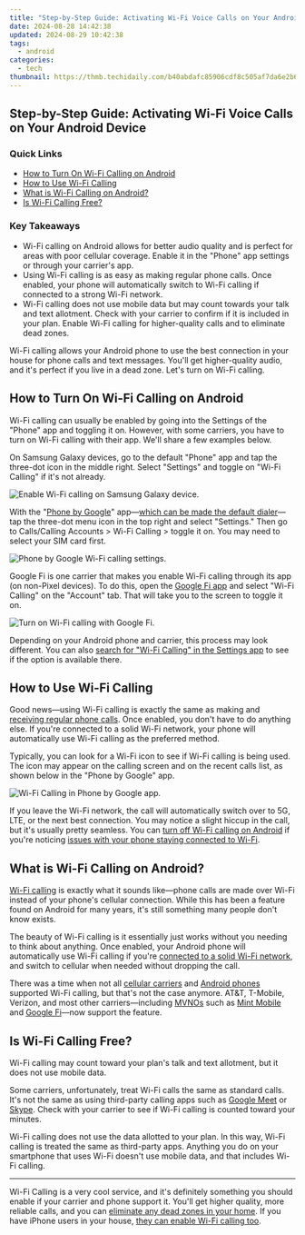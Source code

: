 ```yaml
---
title: "Step-by-Step Guide: Activating Wi-Fi Voice Calls on Your Android Device"
date: 2024-08-28 14:42:38
updated: 2024-08-29 10:42:38
tags:
  - android
categories:
  - tech
thumbnail: https://thmb.techidaily.com/b40abdafc85906cdf8c505af7da6e2b6de5b2e3882be4cc44ae2eb5b5e3f9c4a.jpg
---
```


## Step-by-Step Guide: Activating Wi-Fi Voice Calls on Your Android Device

### Quick Links

* [How to Turn On Wi-Fi Calling on Android](https://video-content-creator.techidaily.com/updated-2024-approved-cross-platform-video-editing-mastery-a-step-by-step-chromebook-guide/)
* [How to Use Wi-Fi Calling](https://screen-mirror.techidaily.com/in-2024-full-guide-on-mirroring-your-meizu-21-to-your-pcmac-drfone-by-drfone-android/)
* [What is Wi-Fi Calling on Android?](https://phone-solutions.techidaily.com/3-easy-solutions-to-hard-reset-xiaomi-13t-drfone-by-drfone-reset-android-reset-android/)
* [Is Wi-Fi Calling Free?](https://easy-unlock-android.techidaily.com/how-to-change-lock-screen-wallpaper-on-realme-11x-5g-by-drfone-android/)

### Key Takeaways

* Wi-Fi calling on Android allows for better audio quality and is perfect for areas with poor cellular coverage. Enable it in the "Phone" app settings or through your carrier's app.
* Using Wi-Fi calling is as easy as making regular phone calls. Once enabled, your phone will automatically switch to Wi-Fi calling if connected to a strong Wi-Fi network.
* Wi-Fi calling does not use mobile data but may count towards your talk and text allotment. Check with your carrier to confirm if it is included in your plan. Enable Wi-Fi calling for higher-quality calls and to eliminate dead zones.

 Wi-Fi calling allows your Android phone to use the best connection in your house for phone calls and text messages. You'll get higher-quality audio, and it's perfect if you live in a dead zone. Let's turn on Wi-Fi calling.

##  How to Turn On Wi-Fi Calling on Android

 Wi-Fi calling can usually be enabled by going into the Settings of the "Phone" app and toggling it on. However, with some carriers, you have to turn on Wi-Fi calling with their app. We'll share a few examples below.

 On Samsung Galaxy devices, go to the default "Phone" app and tap the three-dot icon in the middle right. Select "Settings" and toggle on "Wi-Fi Calling" if it's not already.

![Enable Wi-Fi calling on Samsung Galaxy device.](https://static1.howtogeekimages.com/wordpress/wp-content/uploads/2017/10/2023-03-24_10-07-31.jpg) 

 With the "[Phone by Google](https://www.anrdoezrs.net/links/3607085/type/dlg/sid/UUhtgUeUpU219256/https://play.google.com/store/apps/details?id=com.google.android.dialer&hl=en%5FUS&gl=US)" app—[which can be made the default dialer](https://screen-mirror.techidaily.com/in-2024-how-to-screen-mirroring-nokia-g42-5g-to-pc-drfone-by-drfone-android/)—tap the three-dot menu icon in the top right and select "Settings." Then go to Calls/Calling Accounts > Wi-Fi Calling > toggle it on. You may need to select your SIM card first.

![Phone by Google Wi-Fi calling settings.](https://static1.howtogeekimages.com/wordpress/wp-content/uploads/2017/10/2023-03-24_10-24-58-1.jpg) 

 Google Fi is one carrier that makes you enable Wi-Fi calling through its app (on non-Pixel devices). To do this, open the [Google Fi app](https://www.anrdoezrs.net/links/3607085/type/dlg/sid/UUhtgUeUpU219256/https://play.google.com/store/apps/details?id=com.google.android.apps.tycho&hl=en%5FUS&gl=US) and select "Wi-Fi Calling" on the "Account" tab. That will take you to the screen to toggle it on.

![Turn on Wi-Fi calling with Google Fi.](https://static1.howtogeekimages.com/wordpress/wp-content/uploads/2017/10/2023-03-24_10-32-39.jpg) 

 Depending on your Android phone and carrier, this process may look different. You can also [search for "Wi-Fi Calling" in the Settings app](https://desktop-recording.techidaily.com/in-2024-simplify-virtual-collaboration-a-zoom-setup-overview/) to see if the option is available there.

##  How to Use Wi-Fi Calling

 Good news—using Wi-Fi calling is exactly the same as making and [receiving regular phone calls](https://some-approaches.techidaily.com/new-top-5-methods-to-record-high-quality-audio-on-windows/). Once enabled, you don't have to do anything else. If you're connected to a solid Wi-Fi network, your phone will automatically use Wi-Fi calling as the preferred method.

 Typically, you can look for a Wi-Fi icon to see if Wi-Fi calling is being used. The icon may appear on the calling screen and on the recent calls list, as shown below in the "Phone by Google" app.

![Wi-Fi Calling in Phone by Google app.](https://static1.howtogeekimages.com/wordpress/wp-content/uploads/2017/10/2023-03-24_10-41-16.jpg) 

 If you leave the Wi-Fi network, the call will automatically switch over to 5G, LTE, or the next best connection. You may notice a slight hiccup in the call, but it's usually pretty seamless. You can [turn off Wi-Fi calling on Android](https://extra-resources.techidaily.com/mastering-audio-transitions-audacity-guide/) if you're noticing [issues with your phone staying connected to Wi-Fi](https://tiktok-videos.techidaily.com/new-2024-approved-crafting-shareable-tiktoks-with-50plus-influential-phrases/).

##  What is Wi-Fi Calling on Android?

[Wi-Fi calling](https://solve-hot.techidaily.com/boost-analytics-with-our-cookiebot-integration-solutions/) is exactly what it sounds like—phone calls are made over Wi-Fi instead of your phone's cellular connection. While this has been a feature found on Android for many years, it's still something many people don't know exists.

 The beauty of Wi-Fi calling is it essentially just works without you needing to think about anything. Once enabled, your Android phone will automatically use Wi-Fi calling if you're [connected to a solid Wi-Fi network](https://win11.techidaily.com/addressing-ntoskrnlexe-overload-issue/), and switch to cellular when needed without dropping the call.

 There was a time when not all [cellular carriers](https://facebook-video-footage.techidaily.com/virtually-profitable-gaming-channels-for-2024/) and [Android phones](https://twitter-videos.techidaily.com/hot-takes-highlight-twitters-trending-topics-for-2024/) supported Wi-Fi calling, but that's not the case anymore. AT&T, T-Mobile, Verizon, and most other carriers—including [MVNOs](https://sound-tweaking.techidaily.com/new-in-2024-mastering-audio-clarity-the-most-effective-noise-reduction-tools-revealed/) such as [Mint Mobile](https://fox-info.techidaily.com/mastering-zoom-for-enhanced-tiktok-streams/) and [Google Fi](https://screen-mirroring-recording.techidaily.com/2024-approved-mastering-screencast-technology-with-itop-review/)—now support the feature.

##  Is Wi-Fi Calling Free?

 Wi-Fi calling may count toward your plan's talk and text allotment, but it does not use mobile data.

 Some carriers, unfortunately, treat Wi-Fi calls the same as standard calls. It's not the same as using third-party calling apps such as [Google Meet](https://tech-recovery.techidaily.com/expert-tips-on-maintaining-a-crystal-clear-hdtv-view/) or [Skype](https://hardware-help.techidaily.com/1722960782294-free-download-official-windows-compatible-msi-gs65-drivers-get-them-now/). Check with your carrier to see if Wi-Fi calling is counted toward your minutes.

 Wi-Fi calling does not use the data allotted to your plan. In this way, Wi-Fi calling is treated the same as third-party apps. Anything you do on your smartphone that uses Wi-Fi doesn't use mobile data, and that includes Wi-Fi calling.

---

 Wi-Fi Calling is a very cool service, and it's definitely something you should enable if your carrier and phone support it. You'll get higher quality, more reliable calls, and you can [eliminate any dead zones in your home](https://instagram-videos.techidaily.com/in-2024-transform-your-photos-to-slideshow/). If you have iPhone users in your house, [they can enable Wi-Fi calling too](https://screen-capture.techidaily.com/updated-2024-approved-finding-the-ultimate-cam-choice-post-manycam/).

<ins class="adsbygoogle"
     style="display:block"
     data-ad-format="autorelaxed"
     data-ad-client="ca-pub-7571918770474297"
     data-ad-slot="1223367746"></ins>



<ins class="adsbygoogle"
     style="display:block"
     data-ad-client="ca-pub-7571918770474297"
     data-ad-slot="8358498916"
     data-ad-format="auto"
     data-full-width-responsive="true"></ins>
